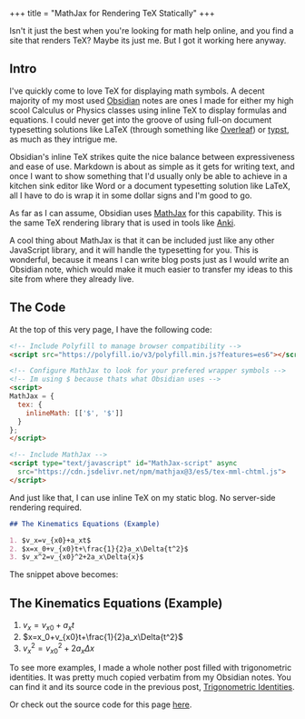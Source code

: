 +++
title = "MathJax for Rendering TeX Statically"
+++

Isn't it just the best when you're looking for math help online, and you find a site that renders TeX? Maybe its just me. But I got it working here anyway.

<!-- more -->

<!-- Include Polyfill to manage browser compatibility -->
<script src="https://polyfill.io/v3/polyfill.min.js?features=es6"></script>

<!-- Configure MathJax to look for your prefered wrapper symbols -->
<!-- Im using $ because thats what Obsidian uses -->
<script>
MathJax = {
  tex: {
    inlineMath: [['$', '$']]
  }
};
</script>

<!-- Include MathJax -->
<script type="text/javascript" id="MathJax-script" async
  src="https://cdn.jsdelivr.net/npm/mathjax@3/es5/tex-mml-chtml.js">
</script>

## Intro

I've quickly come to love TeX for displaying math symbols. A decent majority of my most used [Obsidian](https://obsidian.md/) notes are ones I made for either my high scool Calculus or Physics classes using inline TeX to display formulas and equations. I could never get into the groove of using full-on document typesetting solutions like LaTeX (through something like [Overleaf](https://www.overleaf.com)) or [typst](https://typst.app), as much as they intrigue me.

Obsidian's inline TeX strikes quite the nice balance between expressiveness and ease of use. Markdown is about as simple as it gets for writing text, and once I want to show something that I'd usually only be able to achieve in a kitchen sink editor like Word or a document typesetting solution like LaTeX, all I have to do is wrap it in some dollar signs and I'm good to go.

As far as I can assume, Obsidian uses [MathJax](https://www.mathjax.org/) for this capability. This is the same TeX rendering library that is used in tools like [Anki](https://apps.ankiweb.net/).

A cool thing about MathJax is that it can be included just like any other JavaScript library, and it will handle the typesetting for you. This is wonderful, because it means I can write blog posts just as I would write an Obsidian note, which would make it much easier to transfer my ideas to this site from where they already live.

## The Code

At the top of this very page, I have the following code:

```markdown
<!-- Include Polyfill to manage browser compatibility -->
<script src="https://polyfill.io/v3/polyfill.min.js?features=es6"></script>

<!-- Configure MathJax to look for your prefered wrapper symbols -->
<!-- Im using $ because thats what Obsidian uses -->
<script>
MathJax = {
  tex: {
    inlineMath: [['$', '$']]
  }
};
</script>

<!-- Include MathJax -->
<script type="text/javascript" id="MathJax-script" async
  src="https://cdn.jsdelivr.net/npm/mathjax@3/es5/tex-mml-chtml.js">
</script>
```

And just like that, I can use inline TeX on my static blog. No server-side rendering required.

```markdown
## The Kinematics Equations (Example)

1. $v_x=v_{x0}+a_xt$
2. $x=x_0+v_{x0}t+\frac{1}{2}a_x\Delta{t^2}$
3. $v_x^2=v_{x0}^2+2a_x\Delta{x}$
```

The snippet above becomes:

## The Kinematics Equations (Example)

1. $v_x=v_{x0}+a_xt$
2. $x=x_0+v_{x0}t+\frac{1}{2}a_x\Delta{t^2}$
3. $v_x^2=v_{x0}^2+2a_x\Delta{x}$

To see more examples, I made a whole nother post filled with trigonometric identities. It was pretty much copied verbatim from my Obsidian notes. You can find it and its source code in the previous post, [Trigonometric Identities](/posts/trig-identities/).

Or check out the source code for this page [here](https://github.com/ethanavatar/blog/blob/main/content/posts/2023-10-16_mathjax_for_static_tex.md).